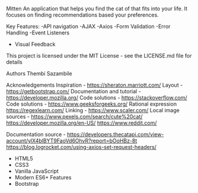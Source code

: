 
Mitten 
An application that helps you find the cat of that fits into your life. It focuses on finding recommendations based your preferences.

Key Features:
-API navigation
-AJAX
-Axios
-Form Validation
-Error Handling 
-Event Listeners
- Visual Feedback



This project is licensed under the MIT License - see the LICENSE.md file for details

Authors
Thembi Sazambile


Acknowledgements 
Inspiration -  https://sheraton.marriott.com/ 
Layout - https://getbootstrap.com/
Documentation and tutorial - https://developer.mozilla.org/
Code solutions - https://stackoverflow.com/
Code solutions - https://www.geeksforgeeks.org/
Rational expression https://regexlearn.com/
Linking - https://www.scaler.com/
Local image sources - https://www.pexels.com/search/cute%20cat/
https://developer.mozilla.org/en-US/
https://www.reddit.com/

Documentation source - 
https://developers.thecatapi.com/view-account/ylX4blBYT9FaoVd6OhvR?report=bOoHBz-8t
https://blog.logrocket.com/using-axios-set-request-headers/


- HTML5 
- CSS3 
- Vanilla JavaScript 
- Modern ES6+ Features
- Bootstrap




